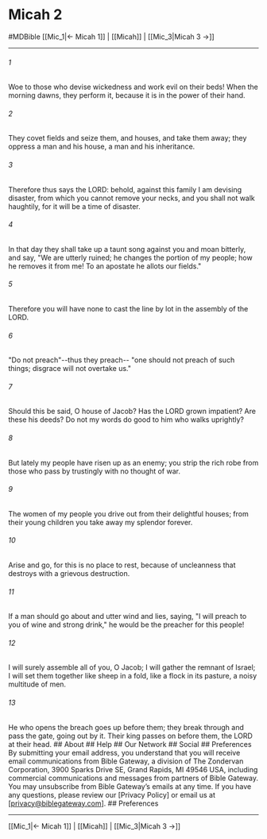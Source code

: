 # Micah 2
#MDBible
[[Mic_1|← Micah 1]] | [[Micah]] | [[Mic_3|Micah 3 →]]

***






###### 1 


Woe to those who devise wickedness and work evil on their beds! When the morning dawns, they perform it, because it is in the power of their hand. 





###### 2 


They covet fields and seize them, and houses, and take them away; they oppress a man and his house, a man and his inheritance. 





###### 3 


Therefore thus says the LORD: behold, against this family I am devising disaster, from which you cannot remove your necks, and you shall not walk haughtily, for it will be a time of disaster. 





###### 4 


In that day they shall take up a taunt song against you and moan bitterly, and say, "We are utterly ruined; he changes the portion of my people; how he removes it from me! To an apostate he allots our fields." 





###### 5 


Therefore you will have none to cast the line by lot in the assembly of the LORD. 





###### 6 


"Do not preach"--thus they preach-- "one should not preach of such things; disgrace will not overtake us." 





###### 7 


Should this be said, O house of Jacob? Has the LORD grown impatient? Are these his deeds? Do not my words do good to him who walks uprightly? 





###### 8 


But lately my people have risen up as an enemy; you strip the rich robe from those who pass by trustingly with no thought of war. 





###### 9 


The women of my people you drive out from their delightful houses; from their young children you take away my splendor forever. 





###### 10 


Arise and go, for this is no place to rest, because of uncleanness that destroys with a grievous destruction. 





###### 11 


If a man should go about and utter wind and lies, saying, "I will preach to you of wine and strong drink," he would be the preacher for this people! 





###### 12 


I will surely assemble all of you, O Jacob; I will gather the remnant of Israel; I will set them together like sheep in a fold, like a flock in its pasture, a noisy multitude of men. 





###### 13 


He who opens the breach goes up before them; they break through and pass the gate, going out by it. Their king passes on before them, the LORD at their head. ## About ## Help ## Our Network ## Social ## Preferences By submitting your email address, you understand that you will receive email communications from Bible Gateway, a division of The Zondervan Corporation, 3900 Sparks Drive SE, Grand Rapids, MI 49546 USA, including commercial communications and messages from partners of Bible Gateway. You may unsubscribe from Bible Gateway&rsquo;s emails at any time. If you have any questions, please review our [Privacy Policy] or email us at [privacy@biblegateway.com]. ## Preferences

***

[[Mic_1|← Micah 1]] | [[Micah]] | [[Mic_3|Micah 3 →]]
